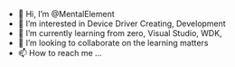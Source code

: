 - 👋 Hi, I’m @MentalElement
- 👀 I’m interested in Device Driver Creating, Development
- 🌱 I’m currently learning from zero, Visual Studio, WDK,
- 💞️ I’m looking to collaborate on the learning matters
- 📫 How to reach me ...

<!---
MentalElement/MentalElement is a ✨ special ✨ repository because its `README.md` (this file) appears on your GitHub profile.
You can click the Preview link to take a look at your changes.
--->
